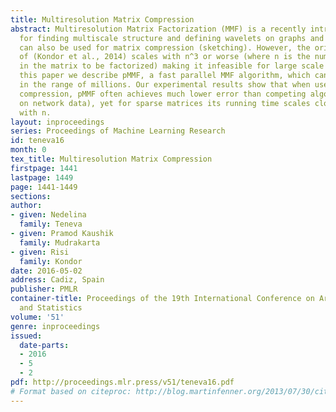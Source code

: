 ```yaml
---
title: Multiresolution Matrix Compression
abstract: Multiresolution Matrix Factorization (MMF) is a recently introduced method
  for finding multiscale structure and defining wavelets on graphs and matrices. MMF
  can also be used for matrix compression (sketching). However, the original MMF algorithm
  of (Kondor et al., 2014) scales with n^3 or worse (where n is the number of rows/columns
  in the matrix to be factorized) making it infeasible for large scale problems. In
  this paper we describe pMMF, a fast parallel MMF algorithm, which can scale to n
  in the range of millions. Our experimental results show that when used for matrix
  compression, pMMF often achieves much lower error than competing algorithms (especially
  on network data), yet for sparse matrices its running time scales close to linearly
  with n.
layout: inproceedings
series: Proceedings of Machine Learning Research
id: teneva16
month: 0
tex_title: Multiresolution Matrix Compression
firstpage: 1441
lastpage: 1449
page: 1441-1449
sections: 
author:
- given: Nedelina
  family: Teneva
- given: Pramod Kaushik
  family: Mudrakarta
- given: Risi
  family: Kondor
date: 2016-05-02
address: Cadiz, Spain
publisher: PMLR
container-title: Proceedings of the 19th International Conference on Artificial Intelligence
  and Statistics
volume: '51'
genre: inproceedings
issued:
  date-parts:
  - 2016
  - 5
  - 2
pdf: http://proceedings.mlr.press/v51/teneva16.pdf
# Format based on citeproc: http://blog.martinfenner.org/2013/07/30/citeproc-yaml-for-bibliographies/
---
```

